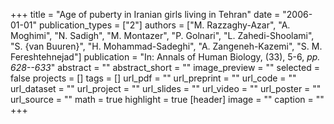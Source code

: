 +++
title = "Age of puberty in Iranian girls living in Tehran"
date = "2006-01-01"
publication_types = ["2"]
authors = ["M. Razzaghy-Azar", "A. Moghimi", "N. Sadigh", "M. Montazer", "P. Golnari", "L. Zahedi-Shoolami", "S. {van Buuren}", "H. Mohammad-Sadeghi", "A. Zangeneh-Kazemi", "S. M. Fereshtehnejad"]
publication = "In: Annals of Human Biology, (33), 5-6, _pp. 628--633_"
abstract = ""
abstract_short = ""
image_preview = ""
selected = false
projects = []
tags = []
url_pdf = ""
url_preprint = ""
url_code = ""
url_dataset = ""
url_project = ""
url_slides = ""
url_video = ""
url_poster = ""
url_source = ""
math = true
highlight = true
[header]
image = ""
caption = ""
+++
